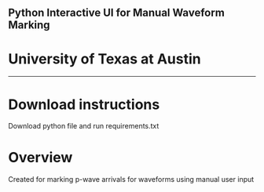 ## Python Interactive UI for Manual Waveform Marking
# University of Texas at Austin
-----------------------------------
# Download instructions
Download python file and run requirements.txt 
# Overview
Created for marking p-wave arrivals for waveforms using manual user input 
